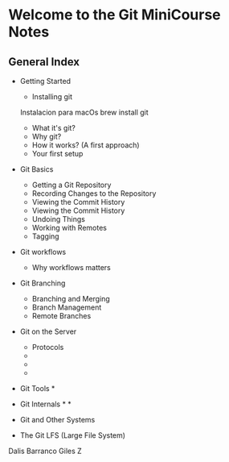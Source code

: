 # **Welcome to the Git MiniCourse Notes**
## General Index
- Getting Started
    * Installing git

    Instalacion para macOs
    brew install git

    * What it's git?
    * Why git?
    * How it works? (A first approach)
    * Your first setup
- Git Basics
    * Getting a Git Repository
    * Recording Changes to the Repository
    * Viewing the Commit History
    * Viewing the Commit History
    * Undoing Things
    * Working with Remotes
    * Tagging
- Git workflows
    * Why workflows matters
- Git Branching
    * Branching and Merging
    * Branch Management
    * Remote Branches
- Git on the Server
    * Protocols
    *
    *
    *
- Git Tools
    *
- Git Internals
    *
    *
- Git and Other Systems
- The Git LFS (Large File System)

Dalis Barranco Giles Z
